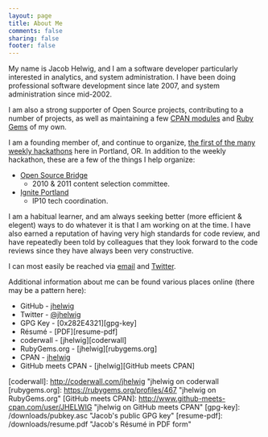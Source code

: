 ```yaml
---
layout: page
title: About Me
comments: false
sharing: false
footer: false
---
```


My name is Jacob Helwig, and I am a software developer particularly
interested in analytics, and system administration.  I have been doing
professional software development since late 2007, and system
administration since mid-2002.

I am also a strong supporter of Open Source projects, contributing to
a number of projects, as well as maintaining a few [CPAN modules][cpan]
and [Ruby Gems][] of my own.

I am a founding member of, and continue to organize,
[the first of the many weekly hackathons][PDX Weekly Hackathon] here
in Portland, OR.  In addition to the weekly hackathon, these are a few
of the things I help organize:

* [Open Source Bridge][]
  * 2010 & 2011 content selection committee.
* [Ignite Portland][]
  * IP10 tech coordination.

I am a habitual learner, and am always seeking better (more
efficient & elegent) ways to do whatever it is that I am working on
at the time.  I have also earned a reputation of having very high
standards for code review, and have repeatedly been told by
colleagues that they look forward to the code reviews since they
have always been very constructive.

I can most easily be reached via [email][] and [Twitter][].

Additional information about me can be found various places online
(there may be a pattern here):

* GitHub - [jhelwig][github]
* Twitter - [@jhelwig][twitter]
* GPG Key - [0x282E4321][gpg-key]
* R&eacute;sum&eacute; - [PDF][resume-pdf]
* coderwall - [jhelwig][coderwall]
* RubyGems.org - [jhelwig][rubygems.org]
* CPAN - [jhelwig][cpan]
* GitHub meets CPAN - [jhelwig][GitHub meets CPAN]

[cpan]: http://search.cpan.org/~jhelwig/ "Jacob's CPAN Modules"
[Ruby Gems]: https://rubygems.org/profiles/467 "Jacob's Ruby Gems"
[PDX Weekly Hackathon]: http://calagator.org/events/search?query=pdx+weekly+hackathon "PDX Weekly Hackathon"
[Open Source Bridge]: http://opensourcebridge.org/ "Open Source Bridge conference"
[Ignite Portland]: http://igniteportland.com/ "Ignite Portland lightning talks"
[email]: mailto:jacob@technosorcery.net "Email me"
[twitter]: http://twitter.com/jhelwig "Jacob's Twitter account"
[github]: https://github.com/jhelwig "jhelwig on GitHub"
[coderwall]: http://coderwall.com/jhelwig "jhelwig on coderwall
[rubygems.org]: https://rubygems.org/profiles/467 "jhelwig on RubyGems.org"
[GitHub meets CPAN]: http://www.github-meets-cpan.com/user/JHELWIG "jhelwig on GitHub meets CPAN"
[gpg-key]: /downloads/pubkey.asc "Jacob's public GPG key"
[resume-pdf]: /downloads/resume.pdf "Jacob's R&eacute;sum&eacute; in PDF form"
